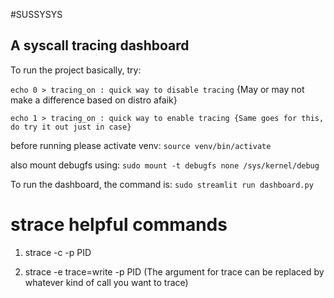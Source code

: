 #SUSSYSYS
## A syscall tracing dashboard


To run the project basically, try: 

`echo 0 > tracing_on : quick way to disable tracing`
{May or may not make a difference based on distro afaik} 

`echo 1 > tracing_on : quick way to enable tracing {Same goes for this, do try it out just in case}`

before running please activate venv: 
`source venv/bin/activate` 

also mount debugfs using:
`sudo mount -t debugfs none /sys/kernel/debug` 

To run the dashboard, the command is: 
`sudo streamlit run dashboard.py` 


# strace helpful commands
1. strace -c -p PID 

2. strace -e trace=write -p PID
(The argument for trace can be replaced by whatever kind of call you want to trace)


